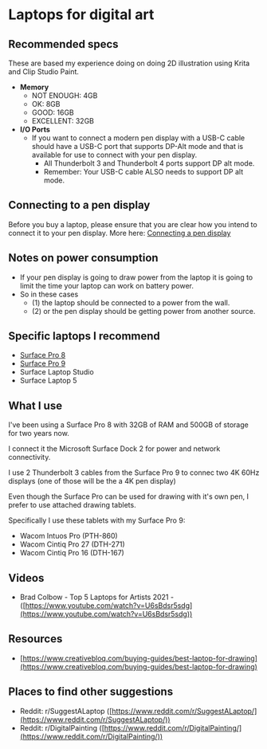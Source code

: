 # Laptops for digital art

## Recommended specs

These are based my experience doing on doing 2D illustration using Krita and Clip Studio Paint.

* **Memory**
  * NOT ENOUGH: 4GB
  * OK: 8GB
  * GOOD: 16GB
  * EXCELLENT: 32GB
* **I/O Ports**
  * If you want to connect a modern pen display with a USB-C cable should have a USB-C port that supports DP-Alt mode and that is available for use to connect with your pen display.&#x20;
    * All Thunderbolt 3 and Thunderbolt 4 ports support DP alt mode.
    * Remember: Your USB-C cable ALSO needs to support DP alt mode.

## Connecting to a pen display

Before you buy a laptop, please ensure that you are clear how you intend to connect it to your pen display. More here: [Connecting a pen display](pen-displays/connecting-a-pen-display.md)&#x20;

## Notes on power consumption

* If your pen display is going to draw power from the laptop it is going to limit the time your laptop can work on battery power.
* So in these cases&#x20;
  * (1) the laptop should be connected to a power from the wall.
  * (2) or the pen display should be getting power from another source.

## Specific laptops I recommend

* [Surface Pro 8](../product-info/microsoft/microsoft-surface-pro-8.md)&#x20;
* [Surface Pro 9](../product-info/microsoft/microsoft-surface-pro-9.md)&#x20;
* Surface Laptop Studio&#x20;
* Surface Laptop 5

## What I use

I've been using a Surface Pro 8 with 32GB of RAM and 500GB of storage for two years now.

I connect it the Microsoft Surface Dock 2 for power and network connectivity.

I use 2 Thunderbolt 3 cables from the Surface Pro 9 to connec two 4K 60Hz displays (one of those will be the a 4K pen display)&#x20;

Even though the Surface Pro can be used for drawing with it's own pen, I prefer to use attached drawing tablets.

Specifically I use these tablets with my Surface Pro 9:

* Wacom Intuos Pro (PTH-860)
* Wacom Cintiq Pro 27 (DTH-271)
* Wacom Cintiq Pro 16 (DTH-167)

## Videos

* Brad Colbow - Top 5 Laptops for Artists 2021 - ([https://www.youtube.com/watch?v=U6sBdsr5sdg](https://www.youtube.com/watch?v=U6sBdsr5sdg)) &#x20;

## Resources

* [https://www.creativebloq.com/buying-guides/best-laptop-for-drawing](https://www.creativebloq.com/buying-guides/best-laptop-for-drawing)

## Places to find other suggestions

* Reddit: r/SuggestALaptop   ([https://www.reddit.com/r/SuggestALaptop/](https://www.reddit.com/r/SuggestALaptop/))
* Reddit: r/DigitalPainting ([https://www.reddit.com/r/DigitalPainting/](https://www.reddit.com/r/DigitalPainting/))

